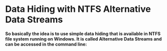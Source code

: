 # Data Hiding with NTFS Alternative Data Streams

#### So basically the idea is to use simple data hiding that is available in NTFS file system running on Windows. It is called Alternative Data Streams and can be accessed in the command line:
